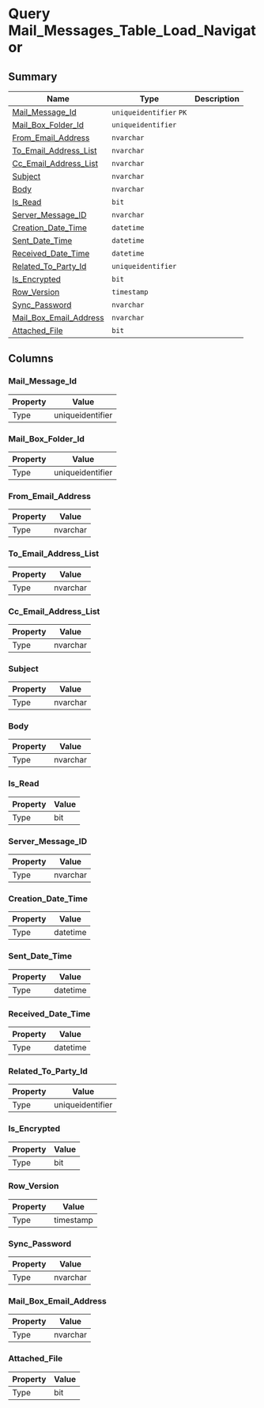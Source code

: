 # Query Mail_Messages_Table_Load_Navigator


## Summary

| Name | Type | Description |
| - | - | --- |
|[Mail_Message_Id](#mail_message_id)|`uniqueidentifier` `PK`||
|[Mail_Box_Folder_Id](#mail_box_folder_id)|`uniqueidentifier` ||
|[From_Email_Address](#from_email_address)|`nvarchar` ||
|[To_Email_Address_List](#to_email_address_list)|`nvarchar` ||
|[Cc_Email_Address_List](#cc_email_address_list)|`nvarchar` ||
|[Subject](#subject)|`nvarchar` ||
|[Body](#body)|`nvarchar` ||
|[Is_Read](#is_read)|`bit` ||
|[Server_Message_ID](#server_message_id)|`nvarchar` ||
|[Creation_Date_Time](#creation_date_time)|`datetime` ||
|[Sent_Date_Time](#sent_date_time)|`datetime` ||
|[Received_Date_Time](#received_date_time)|`datetime` ||
|[Related_To_Party_Id](#related_to_party_id)|`uniqueidentifier` ||
|[Is_Encrypted](#is_encrypted)|`bit` ||
|[Row_Version](#row_version)|`timestamp` ||
|[Sync_Password](#sync_password)|`nvarchar` ||
|[Mail_Box_Email_Address](#mail_box_email_address)|`nvarchar` ||
|[Attached_File](#attached_file)|`bit` ||

## Columns

### Mail_Message_Id

| Property | Value |
| - | - |
|Type|uniqueidentifier|

### Mail_Box_Folder_Id

| Property | Value |
| - | - |
|Type|uniqueidentifier|

### From_Email_Address

| Property | Value |
| - | - |
|Type|nvarchar|

### To_Email_Address_List

| Property | Value |
| - | - |
|Type|nvarchar|

### Cc_Email_Address_List

| Property | Value |
| - | - |
|Type|nvarchar|

### Subject

| Property | Value |
| - | - |
|Type|nvarchar|

### Body

| Property | Value |
| - | - |
|Type|nvarchar|

### Is_Read

| Property | Value |
| - | - |
|Type|bit|

### Server_Message_ID

| Property | Value |
| - | - |
|Type|nvarchar|

### Creation_Date_Time

| Property | Value |
| - | - |
|Type|datetime|

### Sent_Date_Time

| Property | Value |
| - | - |
|Type|datetime|

### Received_Date_Time

| Property | Value |
| - | - |
|Type|datetime|

### Related_To_Party_Id

| Property | Value |
| - | - |
|Type|uniqueidentifier|

### Is_Encrypted

| Property | Value |
| - | - |
|Type|bit|

### Row_Version

| Property | Value |
| - | - |
|Type|timestamp|

### Sync_Password

| Property | Value |
| - | - |
|Type|nvarchar|

### Mail_Box_Email_Address

| Property | Value |
| - | - |
|Type|nvarchar|

### Attached_File

| Property | Value |
| - | - |
|Type|bit|


